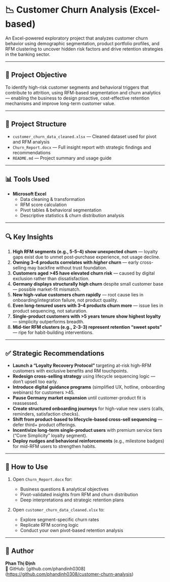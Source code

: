 # 📉 Customer Churn Analysis (Excel-based)

An Excel-powered exploratory project that analyzes customer churn behavior using demographic segmentation, product portfolio profiles, and RFM clustering to uncover hidden risk factors and drive retention strategies in the banking sector.

---

## 🎯 Project Objective

To identify high-risk customer segments and behavioral triggers that contribute to attrition, using RFM-based segmentation and churn analytics — enabling the business to design proactive, cost-effective retention mechanisms and improve long-term customer value.

---

## 📁 Project Structure

- `customer_churn_data_cleaned.xlsx` — Cleaned dataset used for pivot and RFM analysis  
- `Churn_Report.docx` — Full insight report with strategic findings and recommendations  
- `README.md` — Project summary and usage guide

---

## 📊 Tools Used

- **Microsoft Excel**  
  - Data cleaning & transformation  
  - RFM score calculation  
  - Pivot tables & behavioral segmentation  
  - Descriptive statistics & churn distribution analysis  

---

## 🔍 Key Insights

1. **High RFM segments (e.g., 5-5-4) show unexpected churn** — loyalty gaps exist due to unmet post-purchase experience, not usage decline.  
2. **Owning 3–4 products correlates with *higher* churn** — early cross-selling may backfire without trust foundation.  
3. **Customers aged >45 have elevated churn risk** — caused by digital exclusion rather than dissatisfaction.  
4. **Germany displays structurally high churn** despite small customer base — possible market-fit mismatch.  
5. **New high-value customers churn rapidly** — root cause lies in onboarding/integration failure, not product quality.  
6. **Even long-tenured users with 3–4 products churn more** — issue lies in product sequencing, not saturation.  
7. **Single-product customers with >5 years tenure show highest loyalty** — simplicity outperforms breadth.  
8. **Mid-tier RFM clusters (e.g., 2-3-3) represent retention “sweet spots”** — ripe for habit-building interventions.

---

## ✅ Strategic Recommendations

- **Launch a “Loyalty Recovery Protocol”** targeting at-risk high-RFM customers with exclusive benefits and RM touchpoints.  
- **Redesign cross-selling strategy** using lifecycle sequencing logic — don’t upsell too early.  
- **Introduce digital guidance programs** (simplified UX, hotline, onboarding webinars) for customers >45.  
- **Pause Germany market expansion** until customer-product fit is reassessed.  
- **Create structured onboarding journeys** for high-value new users (calls, reminders, satisfaction checks).  
- **Shift from product-based to lifecycle-based cross-sell sequencing** — defer third+ product offerings.  
- **Incentivize long-term single-product users** with premium service tiers (“Core Simplicity” loyalty segment).  
- **Deploy nudges and behavioral reinforcements** (e.g., milestone badges) for mid-RFM users to strengthen habits.

---

## 📌 How to Use

1. Open `Churn_Report.docx` for:
   - Business questions & analytical objectives  
   - Pivot-validated insights from RFM and churn distribution  
   - Deep interpretations and strategic retention plans  

2. Open `customer_churn_data_cleaned.xlsx` to:
   - Explore segment-specific churn rates  
   - Replicate RFM scoring logic  
   - Conduct your own pivot-based retention analysis  

---

## 👤 Author

**Phan Thị Định**  
📂 GitHub: [github.com/phandinh0308] (https://github.com/phandinh0308/customer-churn-analysis)
